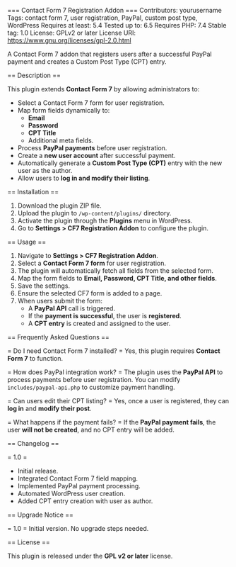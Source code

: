 === Contact Form 7 Registration Addon ===
Contributors: yourusername
Tags: contact form 7, user registration, PayPal, custom post type, WordPress
Requires at least: 5.4
Tested up to: 6.5
Requires PHP: 7.4
Stable tag: 1.0
License: GPLv2 or later
License URI: https://www.gnu.org/licenses/gpl-2.0.html

A Contact Form 7 addon that registers users after a successful PayPal payment and creates a Custom Post Type (CPT) entry.

== Description ==

This plugin extends **Contact Form 7** by allowing administrators to:

- Select a Contact Form 7 form for user registration.
- Map form fields dynamically to:
  - **Email**
  - **Password**
  - **CPT Title**
  - Additional meta fields.
- Process **PayPal payments** before user registration.
- Create a **new user account** after successful payment.
- Automatically generate a **Custom Post Type (CPT)** entry with the new user as the author.
- Allow users to **log in and modify their listing**.

== Installation ==

1. Download the plugin ZIP file.
2. Upload the plugin to `/wp-content/plugins/` directory.
3. Activate the plugin through the **Plugins** menu in WordPress.
4. Go to **Settings > CF7 Registration Addon** to configure the plugin.

== Usage ==

1. Navigate to **Settings > CF7 Registration Addon**.
2. Select a **Contact Form 7 form** for user registration.
3. The plugin will automatically fetch all fields from the selected form.
4. Map the form fields to **Email, Password, CPT Title, and other fields**.
5. Save the settings.
6. Ensure the selected CF7 form is added to a page.
7. When users submit the form:
   - A **PayPal API** call is triggered.
   - If the **payment is successful**, the user is **registered**.
   - A **CPT entry** is created and assigned to the user.

== Frequently Asked Questions ==

= Do I need Contact Form 7 installed? =
Yes, this plugin requires **Contact Form 7** to function.

= How does PayPal integration work? =
The plugin uses the **PayPal API** to process payments before user registration. You can modify `includes/paypal-api.php` to customize payment handling.

= Can users edit their CPT listing? =
Yes, once a user is registered, they can **log in** and **modify their post**.

= What happens if the payment fails? =
If the **PayPal payment fails**, the user **will not be created**, and no CPT entry will be added.

== Changelog ==

= 1.0 =

- Initial release.
- Integrated Contact Form 7 field mapping.
- Implemented PayPal payment processing.
- Automated WordPress user creation.
- Added CPT entry creation with user as author.

== Upgrade Notice ==

= 1.0 =
Initial version. No upgrade steps needed.

== License ==

This plugin is released under the **GPL v2 or later** license.

